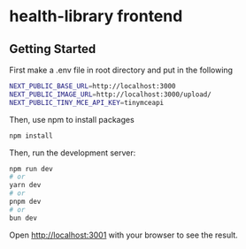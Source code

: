 # health-library frontend
## Getting Started

First make a .env file in root directory and put in the following 

```bash
NEXT_PUBLIC_BASE_URL=http://localhost:3000
NEXT_PUBLIC_IMAGE_URL=http://localhost:3000/upload/
NEXT_PUBLIC_TINY_MCE_API_KEY=tinymceapi
```
Then, use npm to install packages

```bash
npm install
``` 
Then, run the development server:

```bash
npm run dev
# or
yarn dev
# or
pnpm dev
# or
bun dev
```

Open [http://localhost:3001](http://localhost:3001) with your browser to see the result.

